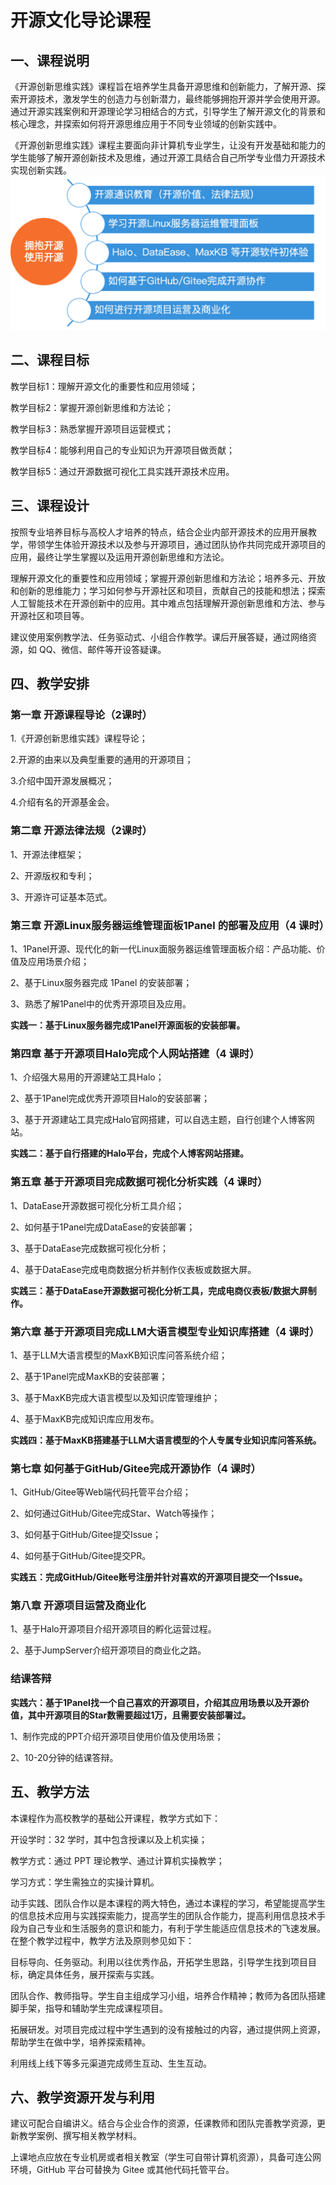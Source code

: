 # 开源文化导论课程

## 一、课程说明

《开源创新思维实践》课程旨在培养学生具备开源思维和创新能力，了解开源、探索开源技术，激发学生的创造力与创新潜力，最终能够拥抱开源并学会使用开源。通过开源实践案例和开源理论学习相结合的方式，引导学生了解开源文化的背景和核心理念，并探索如何将开源思维应用于不同专业领域的创新实践中。

《开源创新思维实践》课程主要面向非计算机专业学生，让没有开发基础和能力的学生能够了解开源创新技术及思维，通过开源工具结合自己所学专业借力开源技术实现创新实践。\
![图片1](/image.png)

## 二、课程目标

教学目标1：理解开源文化的重要性和应用领域；

教学目标2：掌握开源创新思维和方法论；

教学目标3：熟悉掌握开源项目运营模式；

教学目标4：能够利用自己的专业知识为开源项目做贡献；

教学目标5：通过开源数据可视化工具实践开源技术应用。

## 三、课程设计

按照专业培养目标与高校人才培养的特点，结合企业内部开源技术的应用开展教学，带领学生体验开源技术以及参与开源项目，通过团队协作共同完成开源项目的应用，最终让学生掌握以及运用开源创新思维和方法论。

理解开源文化的重要性和应用领域；掌握开源创新思维和方法论；培养多元、开放和创新的思维能力；学习如何参与开源社区和项目，贡献自己的技能和想法；探索人工智能技术在开源创新中的应用。其中难点包括理解开源创新思维和方法、参与开源社区和项目等。

建议使用案例教学法、任务驱动式、小组合作教学。课后开展答疑，通过网络资源，如
QQ、微信、邮件等开设答疑课。

## 四、教学安排

### 第一章 开源课程导论（2课时）

1.《开源创新思维实践》课程导论；

2.开源的由来以及典型重要的通用的开源项目；

3.介绍中国开源发展概况；

4.介绍有名的开源基金会。

### 第二章 开源法律法规（2课时）

1、开源法律框架；

2、开源版权和专利；

3、开源许可证基本范式。

### 第三章 开源Linux服务器运维管理面板1Panel 的部署及应用（4 课时）

1、1Panel开源、现代化的新一代Linux面服务器运维管理面板介绍：产品功能、价值及应用场景介绍；

2、基于Linux服务器完成 1Panel 的安装部署；

3、熟悉了解1Panel中的优秀开源项目及应用。

**实践一：基于Linux服务器完成1Panel开源面板的安装部署。**

### 第四章 基于开源项目Halo完成个人网站搭建（4 课时）

1、介绍强大易用的开源建站工具Halo；

2、基于1Panel完成优秀开源项目Halo的安装部署；

3、基于开源建站工具完成Halo官网搭建，可以自选主题，自行创建个人博客网站。

**实践二：基于自行搭建的Halo平台，完成个人博客网站搭建。**

### 第五章 基于开源项目完成数据可视化分析实践（4 课时）

1、DataEase开源数据可视化分析工具介绍；

2、如何基于1Panel完成DataEase的安装部署；

3、基于DataEase完成数据可视化分析；

4、基于DataEase完成电商数据分析并制作仪表板或数据大屏。

**实践三：基于DataEase开源数据可视化分析工具，完成电商仪表板/数据大屏制作。**

### 第六章 基于开源项目完成LLM大语言模型专业知识库搭建（4 课时）

1、基于LLM大语言模型的MaxKB知识库问答系统介绍；

2、基于1Panel完成MaxKB的安装部署；

3、基于MaxKB完成大语言模型以及知识库管理维护；

4、基于MaxKB完成知识库应用发布。

**实践四：基于MaxKB搭建基于LLM大语言模型的个人专属专业知识库问答系统。**

### 第七章 如何基于GitHub/Gitee完成开源协作（4 课时）

1、GitHub/Gitee等Web端代码托管平台介绍；

2、如何通过GitHub/Gitee完成Star、Watch等操作；

3、如何基于GitHub/Gitee提交Issue；

4、如何基于GitHub/Gitee提交PR。

**实践五：完成GitHub/Gitee账号注册并针对喜欢的开源项目提交一个Issue。**

### 第八章 开源项目运营及商业化

1、基于Halo开源项目介绍开源项目的孵化运营过程。

2、基于JumpServer介绍开源项目的商业化之路。

### 结课答辩

**实践六：基于1Panel找一个自己喜欢的开源项目，介绍其应用场景以及开源价值，其中开源项目的Star数需要超过1万，且需要安装部署过。**

1、制作完成的PPT介绍开源项目使用价值及使用场景；

2、10-20分钟的结课答辩。

## 五、教学方法

本课程作为高校教学的基础公开课程，教学方式如下：

开设学时：32 学时，其中包含授课以及上机实操；

教学方式：通过 PPT 理论教学、通过计算机实操教学；

学习方式：学生需独立的实操计算机。 

动手实践、团队合作以是本课程的两大特色，通过本课程的学习，希望能提高学生的信息技术应用与实践探索能力，提高学生的团队合作能力，提高利用信息技术手段为自己专业和生活服务的意识和能力，有利于学生能适应信息技术的飞速发展。在整个教学过程中，教学方法及原则参见如下：

目标导向、任务驱动。利用以往优秀作品，开拓学生思路，引导学生找到项目目标，确定具体任务，展开探索与实践。

团队合作、教师指导。学生自主组成学习小组，培养合作精神；教师为各团队搭建脚手架，指导和辅助学生完成课程项目。

拓展研发。对项目完成过程中学生遇到的没有接触过的内容，通过提供网上资源，帮助学生在做中学，培养探索精神。

利用线上线下等多元渠道完成师生互动、生生互动。

## 六、教学资源开发与利用

建议可配合自编讲义。结合与企业合作的资源，任课教师和团队完善教学资源，更新教学案例、撰写相关教学材料。

上课地点应放在专业机房或者相关教室（学生可自带计算机资源），具备可连公网环境，GitHub
平台可替换为 Gitee 或其他代码托管平台。
